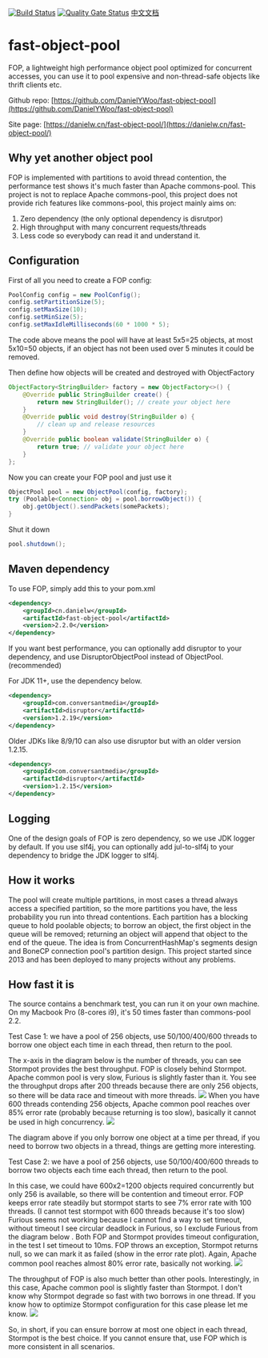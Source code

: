 [![Build Status](https://travis-ci.com/DanielYWoo/fast-object-pool.svg?branch=master)](https://travis-ci.com/github/DanielYWoo/fast-object-pool)
[![Quality Gate Status](https://sonarcloud.io/api/project_badges/measure?project=DanielYWoo_fast-object-pool&metric=alert_status)](https://sonarcloud.io/dashboard?id=DanielYWoo_fast-object-pool)
[中文文档](/README_cn.md)

fast-object-pool
================
FOP, a lightweight high performance object pool optimized for concurrent accesses, you can use it to pool expensive and non-thread-safe objects like thrift clients etc.

Github repo: [https://github.com/DanielYWoo/fast-object-pool](https://github.com/DanielYWoo/fast-object-pool)

Site page: [https://danielw.cn/fast-object-pool/](https://danielw.cn/fast-object-pool/)

Why yet another object pool
--------------

FOP is implemented with partitions to avoid thread contention, the performance test shows it's much faster than Apache commons-pool. 
This project is not to replace Apache commons-pool, this project does not provide rich features like commons-pool, this project mainly aims on:
1. Zero dependency (the only optional dependency is disrutpor)
2. High throughput with many concurrent requests/threads
3. Less code so everybody can read it and understand it.

Configuration
-------------
First of all you need to create a FOP config:


```java
PoolConfig config = new PoolConfig();
config.setPartitionSize(5);
config.setMaxSize(10);
config.setMinSize(5);
config.setMaxIdleMilliseconds(60 * 1000 * 5);
```

The code above means the pool will have at least 5x5=25 objects, at most 5x10=50 objects, if an object has not been used over 5 minutes it could be removed.

Then define how objects will be created and destroyed with ObjectFactory


```java
ObjectFactory<StringBuilder> factory = new ObjectFactory<>() {
    @Override public StringBuilder create() {
        return new StringBuilder(); // create your object here
    }
    @Override public void destroy(StringBuilder o) {
        // clean up and release resources
    }
    @Override public boolean validate(StringBuilder o) {
        return true; // validate your object here
    }
};
```


Now you can create your FOP pool and just use it


```java
ObjectPool pool = new ObjectPool(config, factory);
try (Poolable<Connection> obj = pool.borrowObject()) {
    obj.getObject().sendPackets(somePackets);
}
```

Shut it down


```java
pool.shutdown();

```

Maven dependency
---------------
To use FOP, simply add this to your pom.xml
```xml
<dependency>
    <groupId>cn.danielw</groupId>
    <artifactId>fast-object-pool</artifactId>
    <version>2.2.0</version>
</dependency>
```

If you want best performance, you can optionally add disruptor to your dependency, and use DisruptorObjectPool instead of ObjectPool. (recommended)

For JDK 11+, use the dependency below.
```xml
<dependency>
    <groupId>com.conversantmedia</groupId>
    <artifactId>disruptor</artifactId>
    <version>1.2.19</version>
</dependency>
```

Older JDKs like 8/9/10 can also use disruptor but with an older version 1.2.15.
```xml
<dependency>
    <groupId>com.conversantmedia</groupId>
    <artifactId>disruptor</artifactId>
    <version>1.2.15</version>
</dependency>
```

Logging
--------------
One of the design goals of FOP is zero dependency, so we use JDK logger by default. If you use slf4j, you can optionally add jul-to-slf4j to your dependency to bridge the JDK logger to slf4j. 

How it works
--------------
The pool will create multiple partitions, in most cases a thread always access a specified partition, 
so the more partitions you have, the less probability you run into thread contentions. Each partition has a 
blocking queue to hold poolable objects; to borrow an object, the first object in the queue will be removed; 
returning an object will append that object to the end of the queue. The idea is from ConcurrentHashMap's segments 
design and BoneCP connection pool's partition design. This project started since 2013 and has been deployed to many projects without any problems.

How fast it is
--------------
The source contains a benchmark test, you can run it on your own machine. On my Macbook Pro (8-cores i9), it's 50 times faster than commons-pool 2.2. 

Test Case 1: we have a pool of 256 objects, use 50/100/400/600 threads to borrow one object each time in each thread, then return to the pool.

The x-axis in the diagram below is the number of threads, you can see Stormpot provides the best throughput. FOP is closely behind Stormpot. Apache common pool is very slow, Furious is slightly faster than it. 
You see the throughput drops after 200 threads because there are only 256 objects, so there will be data race and timeout with more threads.
![](docs/b1-throughput.png?raw=true)
When you have 600 threads contending 256 objects, Apache common pool reaches over 85% error rate (probably because returning is too slow), basically it cannot be used in high concurrency.
![](docs/b1-error-rate.png?raw=true)

The diagram above if you only borrow one object at a time per thread, if you need to borrow two objects in a thread, things are getting more interesting.

Test Case 2: we have a pool of 256 objects, use 50/100/400/600 threads to borrow two objects each time each thread, then return to the pool.

In this case, we could have 600x2=1200 objects required concurrently but only 256 is available, so there will be contention and timeout error. 
FOP keeps error rate steadily but stormpot starts to see 7% error rate with 100 threads. (I cannot test stormpot with 600 threads because it's too slow) 
Furious seems not working because I cannot find a way to set timeout, without timeout I see circular deadlock in Furious, 
so I exclude Furious from the diagram below . Both FOP and Stormpot provides timeout configuration, in the test I set timeout to 10ms. 
FOP throws an exception, Stormpot returns null, so we can mark it as failed (show in the error rate plot). 
Again, Apache common pool reaches almost 80% error rate, basically not working.
![](docs/b2-error-rate.png?raw=true)

The throughput of FOP is also much better than other pools. Interestingly, in this case, Apache common pool is slightly faster than Stormpot. 
I don't know why Stormpot degrade so fast with two borrows in one thread. If you know how to optimize Stormpot configuration for this case please let me know.
![](docs/b2-throughput.png?raw=true)

So, in short, if you can ensure borrow at most one object in each thread, Stormpot is the best choice. If you cannot ensure that, use FOP which is more consistent in all scenarios.

